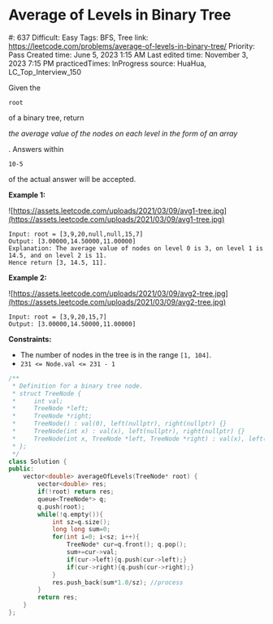 # Average of Levels in Binary Tree

#: 637
Difficult: Easy
Tags: BFS, Tree
link: https://leetcode.com/problems/average-of-levels-in-binary-tree/
Priority: Pass
Created time: June 5, 2023 1:15 AM
Last edited time: November 3, 2023 7:15 PM
practicedTimes: InProgress
source: HuaHua, LC_Top_Interview_150

Given the

```
root
```

of a binary tree, return

*the average value of the nodes on each level in the form of an array*

. Answers within

```
10-5
```

of the actual answer will be accepted.

**Example 1:**

![https://assets.leetcode.com/uploads/2021/03/09/avg1-tree.jpg](https://assets.leetcode.com/uploads/2021/03/09/avg1-tree.jpg)

```
Input: root = [3,9,20,null,null,15,7]
Output: [3.00000,14.50000,11.00000]
Explanation: The average value of nodes on level 0 is 3, on level 1 is 14.5, and on level 2 is 11.
Hence return [3, 14.5, 11].

```

**Example 2:**

![https://assets.leetcode.com/uploads/2021/03/09/avg2-tree.jpg](https://assets.leetcode.com/uploads/2021/03/09/avg2-tree.jpg)

```
Input: root = [3,9,20,15,7]
Output: [3.00000,14.50000,11.00000]

```

**Constraints:**

- The number of nodes in the tree is in the range `[1, 104]`.
- `231 <= Node.val <= 231 - 1`

```cpp
/**
 * Definition for a binary tree node.
 * struct TreeNode {
 *     int val;
 *     TreeNode *left;
 *     TreeNode *right;
 *     TreeNode() : val(0), left(nullptr), right(nullptr) {}
 *     TreeNode(int x) : val(x), left(nullptr), right(nullptr) {}
 *     TreeNode(int x, TreeNode *left, TreeNode *right) : val(x), left(left), right(right) {}
 * };
 */
class Solution {
public:
    vector<double> averageOfLevels(TreeNode* root) {
        vector<double> res;
        if(!root) return res;
        queue<TreeNode*> q;
        q.push(root);
        while(!q.empty()){
            int sz=q.size();
            long long sum=0;
            for(int i=0; i<sz; i++){
                TreeNode* cur=q.front(); q.pop();
                sum+=cur->val;
                if(cur->left){q.push(cur->left);}
                if(cur->right){q.push(cur->right);}
            }
            res.push_back(sum*1.0/sz); //process
        }
        return res;
    }
};
```